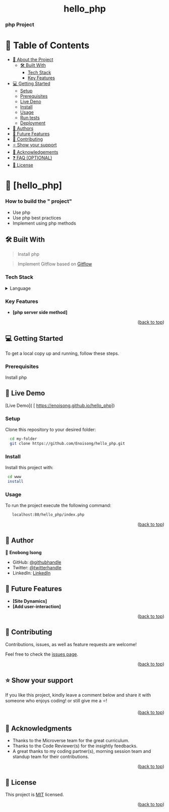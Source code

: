 ﻿ <a name="readme-top"></a>
 <div align="center">
   <h1><b>hello_php</b></h1>
  </div>

  <h3>php Project</h3>

 # 📗 Table of Contents
- [📖 About the Project](#about-project)
  - [🛠 Built With](#built-with)
    - [Tech Stack](#tech-stack) 
    - [Key Features](#key-features) 
- [💻 Getting Started](#getting-started)
  - [Setup](#setup)
  - [Prerequisites](#prerequisites)
  - [Live Deno](#)
  - [Install](#install)
  - [Usage](#usage)
  - [Run tests](#run-tests)
  - [Deployment](#triangular_flag_on_post-deployment)
- [👥 Authors](#authors)
- [🔭 Future Features](#future-features)
- [🤝 Contributing](#contributing)
- [⭐️ Show your support](#support)
- [🙏 Acknowledgements](#acknowledgements)
- [❓ FAQ (OPTIONAL)](#faq)
- [📝 License](#license)

<!-- PROJECT DESCRIPTION -->
# 📖 [hello_php] <a name="about-project"></a> 
 
 ### How to build the " project"

 - Use php
 - Use php best practices
 - Implement using php methods

 ## 🛠 Built With <a name="built-with"></a>

 > Install php

 > Implement Gitflow based on <a href="https://github.com/microverseinc/curriculum-transversal-skills/blob/main/git-github/articles/gitflow.md">Gitflow</a> 

 ### Tech Stack <a name="tech-stack"></a>
 <details>
 <summary>Language</summary>
   <ul>
   <li><a href="#">php</a></li>
   </ul>
  </details>

 ### Key Features <a name="key-features"></a>

  - **[php server side method]**
  
  <p align="right">(<a href="#readme-top">back to top</a>)</p>

 <!-- GETTING STARTED -->

## 💻 Getting Started <a name="getting-started"></a>

To get a local copy up and running, follow these steps.


### Prerequisites

Install php

<!-- LIVE DEMO -->

## 🚀 Live Demo <a name="live-demo"></a>
 [Live Demo]( [ https://enoisong.github.io/hello_php])

### Setup

Clone this repository to your desired folder:

```sh
  cd my-folder
  git clone https://github.com/Enoisong/hello_php.git
```

### Install

Install this project with: 

```sh
 cd www
 install
```

### Usage

To run the project execute the following command:

```sh
   localhost:80/hello_php/index.php
```
 
<p align="right">(<a href="#readme-top">back to top</a>)</p>

<!-- AUTHORS -->
## 👥 Author <a name="author"></a> 
 
👤 **Enobong Isong**
 - GitHub: [@githubhandle](https://github.com/Enoisong)
- Twitter: [@twitterhandle](https://twitter.com/Enobongmisong)
- LinkedIn: [LinkedIn](https://www.linkedin.com/in/enobong-isong/)
 
## 🔭 Future Features <a name="future-features"></a> 
 
- **[Site Dynamics]**
- **[Add user-interaction]**

 
<p align="right">(<a href="#readme-top">back to top</a>)</p>

<!-- CONTRIBUTING -->

## 🤝 Contributing <a name="contributing"></a>

Contributions, issues, as well as feature requests are welcome!

Feel free to check the [issues page](../../issues/).

<p align="right">(<a href="#readme-top">back to top</a>)</p>

<!-- SUPPORT -->
## ⭐️ Show your support <a name="support"></a>

If you like this project, kindly leave a comment below and share it with
someone who enjoys coding! or still give me a ⭐️!

<p align="right">(<a href="#readme-top">back to top</a>)</p>

<!-- ACKNOWLEDGEMENTS -->
## 🙏 Acknowledgments <a name="acknowledgements"></a>
 
-	Thanks to the Microverse team for the great curriculum.
-	Thanks to the Code Reviewer(s) for the insightly feedbacks.
-	A great thanks to my coding partner(s), morning session team 
    and standup team for their contributions.

<p align="right">(<a href="#readme-top">back to top</a>)</p>
 
## 📝 License <a name="license"></a> 

This project is [MIT](./MIT.md) licensed.

<p align="right">(<a href="#readme-top">back to top</a>)</p>

